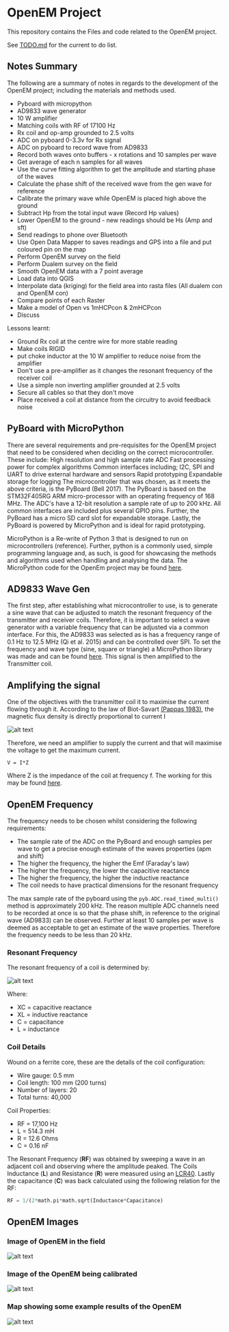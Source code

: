 # OpenEM Project

This repository contains the Files and code related to the OpenEM project.

See [TODO.md](Info/TODO.md) for the current to do list.

## Notes Summary

The following are a summary of notes in regards to the development of the OpenEM project; including the materials and methods used.

- Pyboard with micropython
- AD9833 wave generator
- 10 W amplifier
- Matching coils with RF of 17100 Hz
- Rx coil and op-amp grounded to 2.5 volts
- ADC on pyboard 0-3.3v for Rx signal
- ADC on pyboard to record wave from AD9833
- Record both waves onto buffers - x rotations and 10 samples per wave
- Get average of each n samples for all waves
- Use the curve fitting algorithm to get the amplitude and starting phase of the waves
- Calculate the phase shift of the received wave from the gen wave for reference
- Calibrate the primary wave while OpenEM is placed high above the ground
- Subtract Hp from the total input wave (Record Hp values)
- Lower OpenEM to the ground - new readings should be Hs (Amp and sft)
- Send readings to phone over Bluetooth
- Use Open Data Mapper to saves readings and GPS into a file and put coloured pin on the map
- Perform OpenEM survey on the field
- Perform Dualem survey on the field
- Smooth OpenEM data with a 7 point average
- Load data into QGIS
- Interpolate data (kriging) for the field area into rasta files (All dualem con and OpenEM con)
- Compare points of each Raster
- Make a model of Open vs 1mHCPcon & 2mHCPcon
- Discuss

Lessons learnt:

- Ground Rx coil at the centre wire for more stable reading
- Make coils RIGID
- put choke inductor at the 10 W amplifier to reduce noise from the amplifier
- Don't use a pre-amplifier as it changes the resonant frequency of the receiver coil
- Use a simple non inverting amplifier grounded at 2.5 volts
- Secure all cables so that they don't move
- Place received a coil at distance from the circuitry to avoid feedback noise

## PyBoard with MicroPython

There are several requirements and pre-requisites for the OpenEM project that need to be considered when deciding on the correct microcontroller. These include: High resolution and high sample rate ADC Fast processing power for complex algorithms Common interfaces including; I2C, SPI and UART to drive external hardware and sensors Rapid prototyping Expandable storage for logging The microcontroller that was chosen, as it meets the above criteria, is the PyBoard (Bell 2017). The PyBoard is based on the STM32F405RG ARM micro-processor with an operating frequency of 168 MHz. The ADC's have a 12-bit resolution a sample rate of up to 200 kHz. All common interfaces are included plus several GPIO pins. Further, the PyBoard has a micro SD card slot for expandable storage. Lastly, the PyBoard is powered by MicroPython and is ideal for rapid prototyping.

MicroPython is a Re-write of Python 3 that is designed to run on microcontrollers (reference). Further, python is a commonly used, simple programming language and, as such, is good for showcasing the methods and algorithms used when handling and analysing the data. The MicroPython code for the OpenEm project may be found [here](https://github.com/KipCrossing/OpenEM).

## AD9833 Wave Gen

The first step, after establishing what microcontroller to use, is to generate a sine wave that can be adjusted to match the resonant frequency of the transmitter and receiver coils. Therefore, it is important to select a wave generator with a variable frequency that can be adjusted via a common interface. For this, the AD9833 was selected as is has a frequency range of 0.1 Hz to 12.5 MHz (Qi et al. 2015) and can be controlled over SPI. To set the frequency and wave type (sine, square or triangle) a MicroPython library was made and can be found [here](https://github.com/KipCrossing/Micropython-AD9833). This signal is then amplified to the Transmitter coil.

## Amplifying the signal

One of the objectives with the transmitter coil it to maximise the current flowing through it. According to the law of Biot-Savart [(Pappas 1983)](https://link-springer-com.ezproxy1.library.usyd.edu.au/content/pdf/10.1007%2FBF02721552.pdf), the magnetic flux density is directly proportional to current I

![alt text](Images/bsav.png)

Therefore, we need an amplifier to supply the current and that will maximise the voltage to get the maximum current.

```
V = I*Z
```

Where Z is the impedance of the coil at frequency f. The working for this may be found [here](https://github.com/KipCrossing/Coil_Physics/blob/master/coil.py).

## OpenEM Frequency

The frequency needs to be chosen whilst considering the following requirements:

- The sample rate of the ADC on the PyBoard and enough samples per wave to get a precise enough estimate of the waves properties (apm and shift)
- The higher the frequency, the higher the Emf (Faraday's law)
- The higher the frequency, the lower the capacitive reactance
- The higher the frequency, the higher the inductive reactance
- The coil needs to have practical dimensions for the resonant frequency

The max sample rate of the pyboard using the `pyb.ADC.read_timed_multi()` method is approximately 200 kHz. The reason multiple ADC channels need to be recorded at once is so that the phase shift, in reference to the original wave (AD9833) can be observed. Further at least 10 samples per wave is deemed as acceptable to get an estimate of the wave properties. Therefore the frequency needs to be less than 20 kHz.

### Resonant Frequency

The resonant frequency of a coil is determined by:

![alt text](Images/SRF.png)

Where:

- XC = capacitive reactance
- XL = inductive reactance
- C = capacitance
- L = inductance

### Coil Details

Wound on a ferrite core, these are the details of the coil configuration:

- Wire gauge: 0.5 mm
- Coil length: 100 mm (200 turns)
- Number of layers: 20
- Total turns: 40,000

Coil Properties:

- RF = 17,100 Hz
- L = 514.3 mH
- R = 12.6 Ohms
- C = 0.16 nF

The Resonant Frequency (**RF**) was obtained by sweeping a wave in an adjacent coil and observing where the amplitude peaked. The Coils Inductance (**L**) and Resistance (**R**) were measured using an [LCR40](https://www.peakelec.co.uk/acatalog/lcr40-atlas-lcr-meter.html). Lastly the capacitance (**C**) was back calculated using the following relation for the RF:

```python
RF = 1/(2*math.pi*math.sqrt(Inductance*Capacitance)
```

## OpenEM Images

### Image of OpenEM in the field

![alt text](Images/OpenEM_field_surveys.jpg)

### Image of the OpenEM being calibrated

![alt text](Images/OpenEM_calibration.jpg)

### Map showing some example results of the OpenEM

![alt text](https://github.com/KipCrossing/EMI_Field/blob/master/Cobbity8/Screenshots/OpenEM_con_Ave7_chipped.png)

